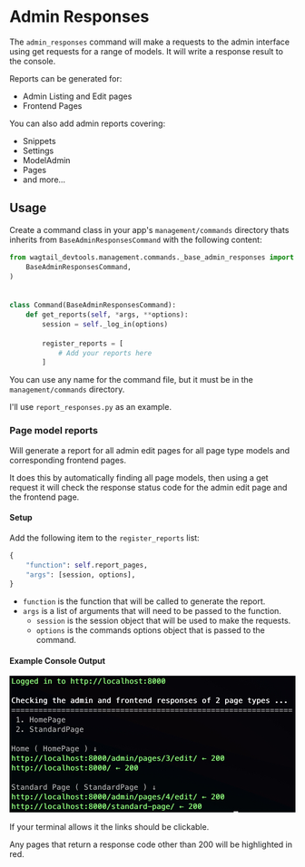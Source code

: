# Admin Responses

The `admin_responses` command will make a requests to the admin interface using get requests for a range of models. It will write a response result to the console.

Reports can be generated for:

- Admin Listing and Edit pages
- Frontend Pages

You can also add admin reports covering:

- Snippets
- Settings
- ModelAdmin
- Pages
- and more...

## Usage

Create a command class in your app's `management/commands` directory thats inherits from `BaseAdminResponsesCommand` with the following content:

```python
from wagtail_devtools.management.commands._base_admin_responses import (
    BaseAdminResponsesCommand,
)


class Command(BaseAdminResponsesCommand):
    def get_reports(self, *args, **options):
        session = self._log_in(options)

        register_reports = [
            # Add your reports here
        ]
```

You can use any name for the command file, but it must be in the `management/commands` directory.

I'll use `report_responses.py` as an example.

### Page model reports

Will generate a report for all admin edit pages for all page type models and corresponding frontend pages.

It does this by automatically finding all page models, then using a get request it will check the response status code for the admin edit page and the frontend page.

#### Setup

Add the following item to the `register_reports` list:

```python
{
    "function": self.report_pages,
    "args": [session, options],
}
```

- `function` is the function that will be called to generate the report.
- `args` is a list of arguments that will need to be passed to the function.
  - `session` is the session object that will be used to make the requests.
  - `options` is the commands options object that is passed to the command.

#### Example Console Output

![Page Model Report](./assets/pages-output.jpg)

If your terminal allows it the links should be clickable.

Any pages that return a response code other than 200 will be highlighted in red.
